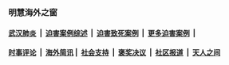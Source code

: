 
### 明慧海外之窗

####  [武汉肺炎](indexes/365.md?t=05220301) &nbsp;|&nbsp;  [迫害案例综述](indexes/328.md?t=05220301) &nbsp;|&nbsp; [迫害致死案例](indexes/277.md?t=05220301)  &nbsp;|&nbsp; [更多迫害案例](indexes/81.md?t=05220301)  &nbsp;|&nbsp; 
####  [时事评论](indexes/19.md?t=05220301) &nbsp;|&nbsp; [海外简讯](indexes/245.md?t=05220301)&nbsp;|&nbsp;  [社会支持](indexes/140.md?t=05220301) &nbsp;|&nbsp; [褒奖决议](indexes/282.md?t=05220301) &nbsp;|&nbsp; [社区报道](indexes/91.md?t=05220301)  &nbsp;|&nbsp; [天人之间](indexes/78.md?t=05220301) 

